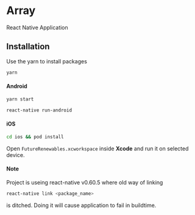 # Array

React Native Application

## Installation

Use the yarn to install packages
```bash
yarn
```

#### Android
```bash
yarn start
```

```bash
react-native run-android
```

#### iOS

```bash
cd ios && pod install
```
Open `FutureRenewables.xcworkspace` inside **Xcode** and run it on selected device.

#### Note
Project is useing react-native v0.60.5 where old way of linking 
```bash
react-native link <package_name>
```
is ditched. Doing it will cause application to fail in buildtime.



